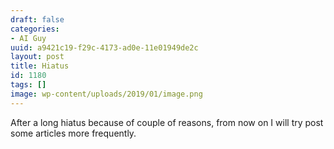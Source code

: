 ```yaml
---
draft: false
categories:
- AI Guy
uuid: a9421c19-f29c-4173-ad0e-11e01949de2c
layout: post
title: Hiatus
id: 1180
tags: []
image: wp-content/uploads/2019/01/image.png
---
```


After a long hiatus because of couple of reasons, from now on I will try post some articles more frequently.

